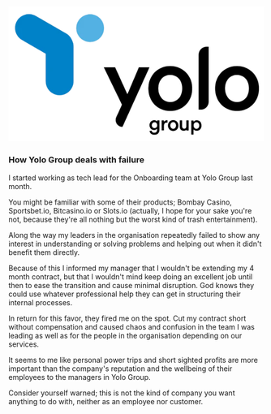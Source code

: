 ![Logo](logo.png)

### How Yolo Group deals with failure

I started working as tech lead for the Onboarding team at Yolo Group last month.

You might be familiar with some of their products; Bombay Casino, Sportsbet.io, Bitcasino.io or Slots.io  (actually, I hope for your sake you're not, because they're all nothing but the worst kind of trash entertainment).

Along the way my leaders in the organisation repeatedly failed to show any interest in understanding or solving problems and helping out when it didn't benefit them directly.

Because of this I informed my manager that I wouldn't be extending my 4 month contract, but that I wouldn't mind keep doing an excellent job until then to ease the transition and cause minimal disruption. God knows they could use whatever professional help they can get in structuring their internal processes.

In return for this favor, they fired me on the spot. Cut my contract short without compensation and caused chaos and confusion in the team I was leading as well as for the people in the organisation depending on our services.

It seems to me like personal power trips and short sighted profits are more important than the company's reputation and the wellbeing of their employees to the managers in Yolo Group.

Consider yourself warned; this is not the kind of company you want anything to do with, neither as an employee nor customer.